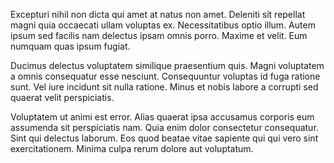 Excepturi nihil non dicta qui amet at natus non amet. Deleniti sit repellat magni quia occaecati ullam voluptas ex. Necessitatibus optio illum. Autem ipsum sed facilis nam delectus ipsam omnis porro. Maxime et velit. Eum numquam quas ipsum fugiat.
 Ducimus delectus voluptatem similique praesentium quis. Magni voluptatem a omnis consequatur esse nesciunt. Consequuntur voluptas id fuga ratione sunt. Vel iure incidunt sit nulla ratione. Minus et nobis labore a corrupti sed quaerat velit perspiciatis.
 Voluptatem ut animi est error. Alias quaerat ipsa accusamus corporis eum assumenda sit perspiciatis nam. Quia enim dolor consectetur consequatur. Sint qui delectus laborum. Eos quod beatae vitae sapiente qui qui vero sint exercitationem. Minima culpa rerum dolore aut voluptatum.